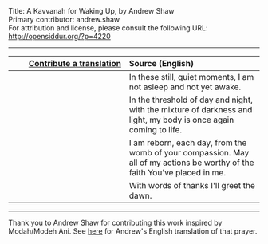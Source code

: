 <html>
<head></head>
<body>
Title: A Kavvanah for Waking Up, by Andrew Shaw<br />
Primary contributor: andrew.shaw<br />
For attribution and license, please consult the following URL: <a href="http://opensiddur.org/?p=4220">http://opensiddur.org/?p=4220</a>
<p />
<hr />

<table style="margin-left: auto;margin-right: auto;" class="draggable">
<thead><tr><th id="x" style="text-align: right;"><a href="https://opensiddur.org/contributing/upload/">Contribute a translation</a></th><th style="text-align: left;">Source (English)</th></tr></thead>
<tbody>
<tr><td style="vertical-align:top;" width="46%">
<div class="liturgy"><span lang="he">

</span></div></td>
 
<td style="vertical-align:top;" width="53%">
<div class="english">
In these still, quiet moments,
I am not asleep
and not yet awake.
</div></td></tr>


<tr><td style="vertical-align:top;" width="46%">
<div class="liturgy"><span lang="he">

</span></div></td>
 
<td style="vertical-align:top;" width="53%">
<div class="english">
In the threshold of day and night,
with the mixture of darkness and light,
my body is once again coming to life.
</div></td></tr>


<tr><td style="vertical-align:top;" width="46%">
<div class="liturgy"><span lang="he">

</span></div></td>
 
<td style="vertical-align:top;" width="53%">
<div class="english">
I am reborn, each day,
from the womb of your compassion.
May all of my actions
be worthy of the faith You've placed in me.
</div></td></tr>


<tr><td style="vertical-align:top;" width="46%">
<div class="liturgy"><span lang="he">

</span></div></td>
 
<td style="vertical-align:top;" width="53%">
<div class="english">
With words of thanks I'll greet the dawn.
</div></td></tr>
</tbody></table>

<hr />

Thank you to Andrew Shaw for contributing this work inspired by Modah/Modeh Ani. See <a href="https://opensiddur.org/prayers/solilunar/everyday/daytime/birkhot-hashahar/modah-modeh-ani-translation-by-andrew-shaw/">here</a> for Andrew's English translation of that prayer.
</body>
</html>